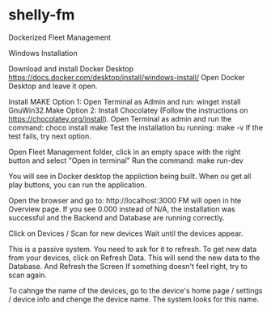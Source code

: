 # shelly-fm
Dockerized Fleet Management

Windows Installation

Download and install Docker Desktop
https://docs.docker.com/desktop/install/windows-install/
Open Docker Desktop and leave it open.

Install MAKE
Option 1: Open Terminal as Admin and run: winget install GnuWin32.Make
Option 2: Install Chocolatey (Follow the instructions on https://chocolatey.org/install). Open Terminal as admin and run the command: choco install make
Test the installation bu running: make -v
If the test fails, try next option.

Open Fleet Management folder, click in an empty space with the right button and select "Open in terminal"
Run the command: make run-dev

You will see in Docker desktop the appliction being built. When ou get all play buttons, you can run the application.

Open the browser and go to: http://localhost:3000
FM will open in hte Overview page. If you see 0.000 instead of N/A, the installation was successful and the Backend and Database are running correctly.

Click on Devices / Scan for new devices
Wait until the devices appear.

This is a passive system. You need to ask for it to refresh.
To get new data from your devices, click on Refresh Data. This will send the new data to the Database. And Refresh the Screen
If something doesn't feel right, try to scan again.

To cahnge the name of the devices, go to the device's home page / settings / device info and chenge the device name. The system looks for this name.
